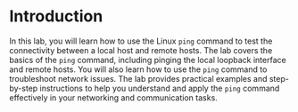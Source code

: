 # Introduction

In this lab, you will learn how to use the Linux `ping` command to test the connectivity between a local host and remote hosts. The lab covers the basics of the `ping` command, including pinging the local loopback interface and remote hosts. You will also learn how to use the `ping` command to troubleshoot network issues. The lab provides practical examples and step-by-step instructions to help you understand and apply the `ping` command effectively in your networking and communication tasks.
